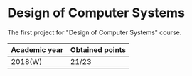 # Design of Computer Systems

The first project for "Design of Computer Systems" course.

| Academic year | Obtained points |
| ------------- | --------------- |
| 2018(W)       | 21/23           |
